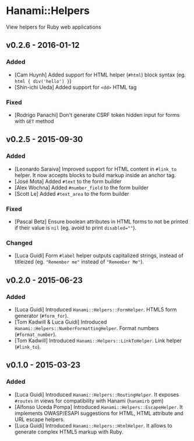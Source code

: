 # Hanami::Helpers
View helpers for Ruby web applications

## v0.2.6 - 2016-01-12
### Added
- [Cam Huynh] Added support for HTML helper (`#html`) block syntax (eg. `html { div('hello') }`)
- [Shin-ichi Ueda] Added support for `<dd>` HTML tag

### Fixed
- [Rodrigo Panachi] Don't generate CSRF token hidden input for forms with `GET` method

## v0.2.5 - 2015-09-30
### Added
- [Leonardo Saraiva] Improved support for HTML content in `#link_to` helper. It now accepts blocks to build markup inside an anchor tag.
- [José Mota] Added `#text` to the form builder
- [Alex Wochna] Added `#number_field` to the form builder
- [Scott Le] Added `#text_area` to the form builder

### Fixed
- [Pascal Betz] Ensure boolean attributes in HTML forms to not be printed if their value is `nil` (eg. avoid to print `disabled=""`).

### Changed
- [Luca Guidi] Form `#label` helper outputs capitalized strings, instead of titleized (eg. `"Remember me"` instead of `"Remember Me"`).

## v0.2.0 - 2015-06-23
### Added
- [Luca Guidi] Introduced `Hanami::Helpers::FormHelper`. HTML5 form generator (`#form_for`).
- [Tom Kadwill & Luca Guidi] Introduced `Hanami::Helpers::NumberFormattingHelper`. Format numbers (`#format_number`).
- [Tom Kadwill] Introduced `Hanami::Helpers::LinkToHelper`. Link helper (`#link_to`).

## v0.1.0 - 2015-03-23
### Added
- [Luca Guidi] Introduced `Hanami::Helpers::RoutingHelper`. It exposes `#routes` in views for compatibility with Hanami (`hanamirb` gem)
- [Alfonso Uceda Pompa] Introduced `Hanami::Helpers::EscapeHelper`. It implements OWASP/ESAPI suggestions for HTML, HTML attribute and URL escape helpers.
- [Luca Guidi] Introduced `Hanami::Helpers::HtmlHelper`. It allows to generate complex HTML5 markup with Ruby.
